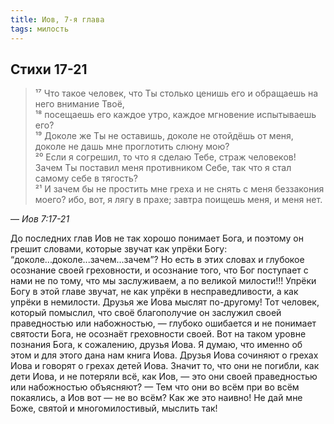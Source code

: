 ```yaml
---
title: Иов, 7-я глава
tags: милость
---
```


## Стихи 17-21

> ¹⁷ Что такое человек, что Ты столько ценишь его и обращаешь на него внимание Твоё,  
> ¹⁸ посещаешь его каждое утро, каждое мгновение испытываешь его?  
> ¹⁹ Доколе же Ты не оставишь, доколе не отойдёшь от меня, доколе не дашь мне проглотить слюну мою?  
> ²⁰ Если я согрешил, то что я сделаю Тебе, страж человеков! Зачем Ты поставил меня противником Себе,
> так что я стал самому себе в тягость?  
> ²¹ И зачем бы не простить мне греха и не снять с меня беззакония моего? ибо, вот, я лягу в прахе; завтра поищешь меня, и меня нет.

— <cite>Иов&nbsp;7:17-21</cite>

До последних глав Иов не так хорошо понимает Бога, и поэтому он грешит словами, которые звучат как упрёки Богу:
<q>доколе...доколе...зачем...зачем</q>? Но есть в этих словах и глубокое осознание своей греховности,
и осознание того, что Бог поступает с нами не по тому, что мы заслуживаем, а по великой милости!!! Упрёки Богу в этой главе звучат,
не как упрёки в несправедливости, а как упрёки в немилости. Друзья же Иова мыслят по-другому! Тот человек, который помыслил,
что своё благополучие он заслужил своей праведностью или набожностью, — глубоко ошибается и не понимает святости Бога, не осознаёт греховности своей.
Вот на таком уровне познания Бога, к сожалению, друзья Иова. Я думаю, что именно об этом и для этого дана нам книга Иова.
Друзья Иова сочиняют о грехах Иова и говорят о грехах детей Иова. Значит то, что они не погибли, как дети Иова, и не потеряли всё,
как Иов, — это они своей праведностью или набожностью объясняют? — Тем что они во всём при во всём покаялись, а Иов вот — не во всём?
Как же это наивно! Не дай мне Боже, святой и многомилостивый, мыслить так!
